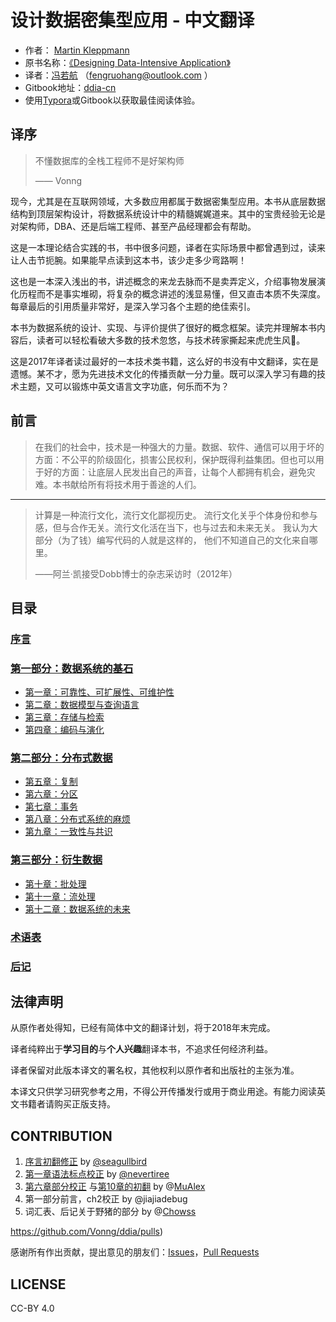 # 设计数据密集型应用 - 中文翻译 

- 作者： [Martin Kleppmann](https://martin.kleppmann.com)
- 原书名称：[《Designing Data-Intensive Application》](http://shop.oreilly.com/product/0636920032175.do)
- 译者：[冯若航]( http://vonng.com/about) （fengruohang@outlook.com ）
- Gitbook地址：[ddia-cn](https://www.gitbook.com/book/vonng/ddia-cn)
- 使用[Typora](https://www.typora.io)或Gitbook以获取最佳阅读体验。




## 译序

> 不懂数据库的全栈工程师不是好架构师
>
> —— Vonng

​	现今，尤其是在互联网领域，大多数应用都属于数据密集型应用。本书从底层数据结构到顶层架构设计，将数据系统设计中的精髓娓娓道来。其中的宝贵经验无论是对架构师，DBA、还是后端工程师、甚至产品经理都会有帮助。

​	这是一本理论结合实践的书，书中很多问题，译者在实际场景中都曾遇到过，读来让人击节扼腕。如果能早点读到这本书，该少走多少弯路啊！

​	这也是一本深入浅出的书，讲述概念的来龙去脉而不是卖弄定义，介绍事物发展演化历程而不是事实堆砌，将复杂的概念讲述的浅显易懂，但又直击本质不失深度。每章最后的引用质量非常好，是深入学习各个主题的绝佳索引。

​	本书为数据系统的设计、实现、与评价提供了很好的概念框架。读完并理解本书内容后，读者可以轻松看破大多数的技术忽悠，与技术砖家撕起来虎虎生风🤣。

​	这是2017年译者读过最好的一本技术类书籍，这么好的书没有中文翻译，实在是遗憾。某不才，愿为先进技术文化的传播贡献一分力量。既可以深入学习有趣的技术主题，又可以锻炼中英文语言文字功底，何乐而不为？



## 前言

> 在我们的社会中，技术是一种强大的力量。数据、软件、通信可以用于坏的方面：不公平的阶级固化，损害公民权利，保护既得利益集团。但也可以用于好的方面：让底层人民发出自己的声音，让每个人都拥有机会，避免灾难。本书献给所有将技术用于善途的人们。

---------

> 计算是一种流行文化，流行文化鄙视历史。 流行文化关乎个体身份和参与感，但与合作无关。流行文化活在当下，也与过去和未来无关。 我认为大部分（为了钱）编写代码的人就是这样的， 他们不知道自己的文化来自哪里。                         
>
>  ——阿兰·凯接受Dobb博士的杂志采访时（2012年）



## 目录

### [序言](preface.md)

### [第一部分：数据系统的基石](part-i.md)

* [第一章：可靠性、可扩展性、可维护性](ch1.md) 
* [第二章：数据模型与查询语言](ch2.md)
* [第三章：存储与检索](ch3.md) 
* [第四章：编码与演化](ch4.md)

### [第二部分：分布式数据](part-ii.md)

* [第五章：复制](ch5.md) 
* [第六章：分区](ch6.md) 
* [第七章：事务](ch7.md) 
* [第八章：分布式系统的麻烦](ch8.md) 
* [第九章：一致性与共识](ch9.md) 

### [第三部分：衍生数据](part-iii.md)

* [第十章：批处理](ch10.md) 
* [第十一章：流处理](ch11.md) 
* [第十二章：数据系统的未来](ch12.md) 

### [术语表](glossary.md)

### [后记](colophon.md)



## 法律声明

从原作者处得知，已经有简体中文的翻译计划，将于2018年末完成。

译者纯粹出于**学习目的**与**个人兴趣**翻译本书，不追求任何经济利益。

译者保留对此版本译文的署名权，其他权利以原作者和出版社的主张为准。

本译文只供学习研究参考之用，不得公开传播发行或用于商业用途。有能力阅读英文书籍者请购买正版支持。



## CONTRIBUTION

1. [序言初翻修正](https://github.com/Vonng/ddia/commit/afb5edab55c62ed23474149f229677e3b42dfc2c) by [@seagullbird](https://github.com/Vonng/ddia/commits?author=seagullbird)
2. [第一章语法标点校正](https://github.com/Vonng/ddia/commit/973b12cd8f8fcdf4852f1eb1649ddd9d187e3644) by [@nevertiree](https://github.com/Vonng/ddia/commits?author=nevertiree)
3. [第六章部分校正](https://github.com/Vonng/ddia/commit/d4eb0852c0ec1e93c8aacc496c80b915bb1e6d48) 与[第10章的初翻](https://github.com/Vonng/ddia/commit/9de8dbd1bfe6fbb03b3bf6c1a1aa2291aed2490e) by @[MuAlex](https://github.com/Vonng/ddia/commits?author=MuAlex) 
4. 第一部分前言，ch2校正 by @jiajiadebug
5. 词汇表、后记关于野猪的部分 by @[Chowss](https://github.com/Vonng/ddia/commits?author=Chowss)

https://github.com/Vonng/ddia/pulls)

感谢所有作出贡献，提出意见的朋友们：[Issues](https://github.com/Vonng/ddia/issues)，[Pull Requests](https://github.com/Vonng/ddia/pulls)



## LICENSE

CC-BY 4.0